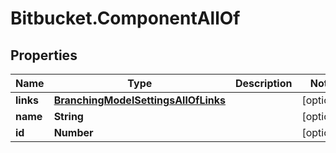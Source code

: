 # Bitbucket.ComponentAllOf

## Properties

Name | Type | Description | Notes
------------ | ------------- | ------------- | -------------
**links** | [**BranchingModelSettingsAllOfLinks**](BranchingModelSettingsAllOfLinks.md) |  | [optional] 
**name** | **String** |  | [optional] 
**id** | **Number** |  | [optional] 


